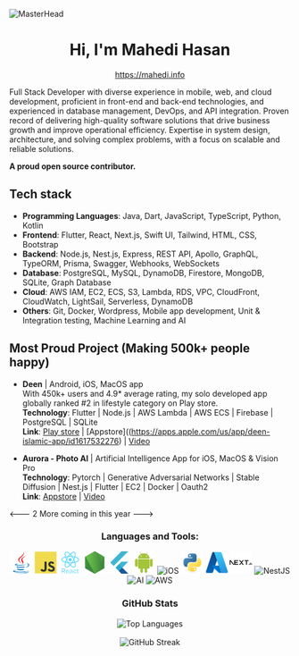 ![MasterHead](https://coderflies.com/github.gif)

<h1 align="center">Hi, I'm Mahedi Hasan</h1>

<p align="center">
<a href="https://mahedi.info">https://mahedi.info</a>
</p>

Full Stack Developer with diverse experience in mobile, web, and cloud development, proficient in front-end and back-end technologies, and experienced in database management, DevOps, and API integration. Proven record of delivering high-quality software solutions that drive business growth and improve operational efficiency. Expertise in system design, architecture, and solving complex problems, with a focus on scalable and reliable solutions. 

**A proud open source contributor.**

## Tech stack
- **Programming Languages**: Java, Dart, JavaScript, TypeScript, Python, Kotlin
- **Frontend**: Flutter, React, Next.js, Swift UI, Tailwind, HTML, CSS, Bootstrap
- **Backend**: Node.js, Nest.js, Express, REST API, Apollo, GraphQL, TypeORM, Prisma, Swagger, Webhooks, WebSockets
- **Database**: PostgreSQL, MySQL, DynamoDB, Firestore, MongoDB, SQLite, Graph Database
- **Cloud**: AWS IAM, EC2, ECS, S3, Lambda, RDS, VPC, CloudFront, CloudWatch, LightSail, Serverless, DynamoDB
- **Others**: Git, Docker, Wordpress, Mobile app development, Unit & Integration testing, Machine Learning and AI

## Most Proud Project (Making 500k+ people happy)

- **Deen** | Android, iOS, MacOS app  
  With 450k+ users and 4.9* average rating, my solo developed app globally ranked #2 in lifestyle category on Play store.  
  **Technology**: Flutter | Node.js | AWS Lambda | AWS ECS | Firebase | PostgreSQL | SQLite  
  **Link**: [Play store](https://play.google.com/store/apps/details?id=com.letsflutter.deen&hl=en_AU&gl=CA) | [Appstore]((https://apps.apple.com/us/app/deen-islamic-app/id1617532276) | [Video](https://www.youtube.com/watch?v=9fCJA9vMP3o)

- **Aurora - Photo AI** | Artificial Intelligence App for iOS, MacOS & Vision Pro  
  **Technology**: Pytorch | Generative Adversarial Networks | Stable Diffusion | Nest.js | Flutter | EC2 | Docker | Oauth2  
  **Link**: [Appstore](https://apps.apple.com/us/app/aurora-photo-ai/id6575389040) | [Video](https://www.youtube.com/watch?v=VjKJREydhTY)

 <--- 2 More coming in this year --->

<h3 align="center">Languages and Tools:</h3>
<p align="center">
  <img src="https://raw.githubusercontent.com/devicons/devicon/master/icons/java/java-original.svg" alt="Java" width="40" height="40"/>
  <img src="https://raw.githubusercontent.com/devicons/devicon/master/icons/javascript/javascript-original.svg" alt="JavaScript" width="40" height="40"/>
  <img src="https://raw.githubusercontent.com/devicons/devicon/master/icons/react/react-original-wordmark.svg" alt="React" width="40" height="40"/>
  <img src="https://raw.githubusercontent.com/devicons/devicon/master/icons/nodejs/nodejs-original.svg" alt="Node.js" width="40" height="40"/>
  <img src="https://raw.githubusercontent.com/devicons/devicon/master/icons/flutter/flutter-original.svg" alt="Flutter" width="40" height="40"/>
  <img src="https://raw.githubusercontent.com/devicons/devicon/master/icons/android/android-original.svg" alt="Android" width="40" height="40"/>
  <img src="https://cdn.freebiesupply.com/logos/large/2x/apple-logo-png-transparent.png" alt="iOS" width="40" height="40"/>
  <img src="https://raw.githubusercontent.com/devicons/devicon/master/icons/python/python-original.svg" alt="Python" width="40" height="40"/>
  <img src="https://raw.githubusercontent.com/devicons/devicon/master/icons/azure/azure-original.svg" alt="Azure" width="40" height="40"/>
  <img src="https://raw.githubusercontent.com/devicons/devicon/master/icons/nextjs/nextjs-original-wordmark.svg" alt="Next.js" width="40" height="40"/>
  <img src="https://seeklogo.com/images/N/nestjs-logo-09342F76C0-seeklogo.com.png" alt="NestJS" width="40" height="40"/>
  <img src="https://img.icons8.com/color/48/000000/artificial-intelligence.png" alt="AI" width="40" height="40"/>
  <img src="https://www.pngplay.com/wp-content/uploads/3/Amazon-Web-Services-AWS-Logo-Transparent-PNG.png" alt="AWS" width="40" height="40"/>
</p>

<h3 align="center">GitHub Stats</h3>

<p align="center">
  <img align="center" src="https://github-readme-stats.vercel.app/api/top-langs/?username=mhutshow&layout=compact&theme=radical" alt="Top Languages" />
</p>

<p align="center">
  <img align="center" src="https://github-readme-streak-stats.herokuapp.com/?user=mhutshow&theme=radical" alt="GitHub Streak" />
</p>
